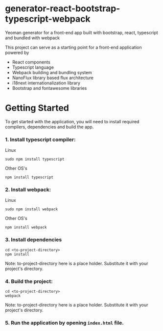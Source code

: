 # generator-react-bootstrap-typescript-webpack
Yeoman generator for a front-end app built with bootstrap, react, typescript and bundled with webpack

This project can serve as a starting point for a front-end application powered by

* React components
* Typescript language
* Webpack building and bundling system
* NanoFlux library based flux architecture
* i18next internationalization library
* Bootstrap and fontawesome libraries

# Getting Started

To get started with the application, you will need to install required compilers, dependencies and build the app.

### 1. Install typescript compiler:

Linux

```
sudo npm install typescript
```

Other OS's

```
npm install typescript
```

### 2. Install webpack:

Linux

```
sudo npm install webpack
```

Other OS's

```
npm install webpack
```

### 3. Install dependencies

```
cd <to-project-directory>
npm install
```

Note: to-project-directory here is a place holder. Substitute it with your project's directory.

### 4. Build the project:

```
cd <to-project-directory>
webpack
```

Note: to-project-directory here is a place holder. Substitute it with your project's directory.

### 5. Run the application by opening `index.html` file.
